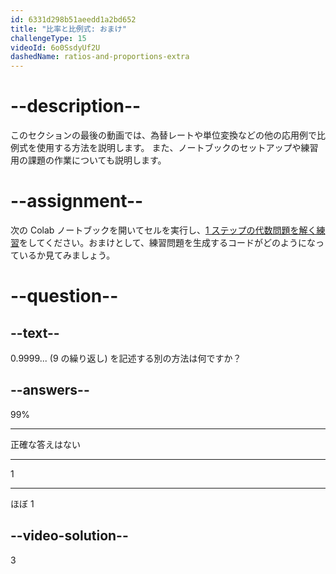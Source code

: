 ```yaml
---
id: 6331d298b51aeedd1a2bd652
title: "比率と比例式: おまけ"
challengeType: 15
videoId: 6o0SsdyUf2U
dashedName: ratios-and-proportions-extra
---
```


# --description--

このセクションの最後の動画では、為替レートや単位変換などの他の応用例で比例式を使用する方法を説明します。 また、ノートブックのセットアップや練習用の課題の作業についても説明します。

# --assignment--

次の Colab ノートブックを開いてセルを実行し、<a href="https://colab.research.google.com/drive/1XjmHoERFKcvol7FPidQE-wgdvR82HV45" target="_blank" rel="noopener noreferrer nofollow">1 ステップの代数問題を解く練習</a>をしてください。おまけとして、練習問題を生成するコードがどのようになっているか見てみましょう。

# --question--

## --text--

0.9999... (9 の繰り返し) を記述する別の方法は何ですか？

## --answers--

99%

---

正確な答えはない

---

1

---

ほぼ 1

## --video-solution--

3
